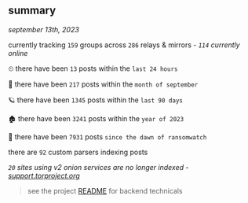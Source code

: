 
## summary
_september 13th, 2023_

currently tracking `159` groups across `286` relays & mirrors - _`114` currently online_

⏲ there have been `13` posts within the `last 24 hours`

🦈 there have been `217` posts within the `month of september`

🪐 there have been `1345` posts within the `last 90 days`

🏚 there have been `3241` posts within the `year of 2023`

🦕 there have been `7931` posts `since the dawn of ransomwatch`

there are `92` custom parsers indexing posts

_`20` sites using v2 onion services are no longer indexed - [support.torproject.org](https://support.torproject.org/onionservices/v2-deprecation/)_

> see the project [README](https://github.com/joshhighet/ransomwatch#ransomwatch--) for backend technicals
